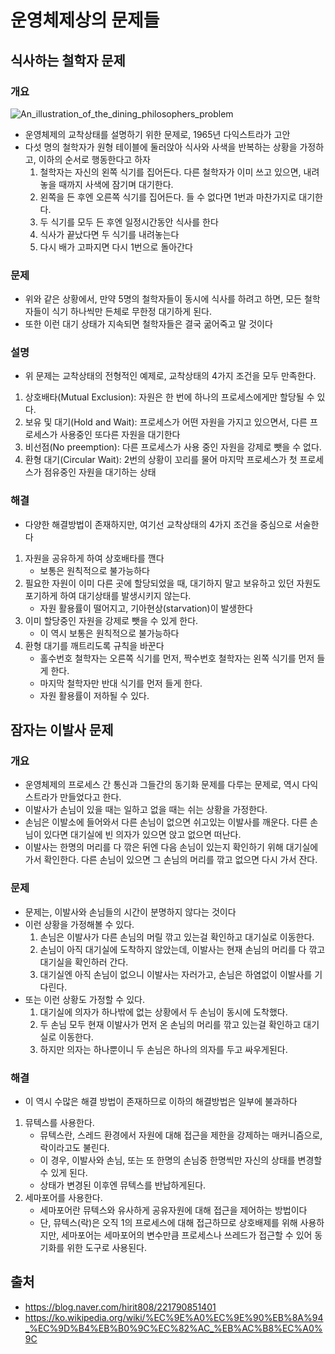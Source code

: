 # 운영체제상의 문제들
## 식사하는 철학자 문제
### 개요
![An_illustration_of_the_dining_philosophers_problem](https://user-images.githubusercontent.com/63623597/229533009-ccfb019b-3f1a-4264-93cf-ef7cb0d9264f.png)
- 운영체제의 교착상태를 설명하기 위한 문제로, 1965년 다익스트라가 고안
- 다섯 명의 철학자가 원형 테이블에 둘러앉아 식사와 사색을 반복하는 상황을 가정하고, 이하의 순서로 행동한다고 하자
  1. 철학자는 자신의 왼쪽 식기를 집어든다. 다른 철학자가 이미 쓰고 있으면, 내려놓을 때까지 사색에 잠기며 대기한다.
  2. 왼쪽을 든 후엔 오른쪽 식기를 집어든다. 들 수 없다면 1번과 마찬가지로 대기한다.
  3. 두 식기를 모두 든 후엔 일정시간동안 식사를 한다
  4. 식사가 끝났다면 두 식기를 내려놓는다
  5. 다시 배가 고파지면 다시 1번으로 돌아간다

### 문제
- 위와 같은 상황에서, 만약 5명의 철학자들이 동시에 식사를 하려고 하면, 모든 철학자들이 식기 하나씩만 든체로 무한정 대기하게 된다.
- 또한 이런 대기 상태가 지속되면 철학자들은 결국 굶어죽고 말 것이다

### 설명
- 위 문제는 교착상태의 전형적인 예제로, 교착상태의 4가지 조건을 모두 만족한다. 
1. 상호배타(Mutual Exclusion): 자원은 한 번에 하나의 프로세스에게만 할당될 수 있다.
2. 보유 및 대기(Hold and Wait): 프로세스가 어떤 자원을 가지고 있으면서, 다른 프로세스가 사용중인 또다른 자원을 대기한다
3. 비선점(No preemption): 다른 프로세스가 사용 중인 자원을 강제로 뺏을 수 없다.
4. 환형 대기(Circular Wait): 2번의 상황이 꼬리를 물어 마지막 프로세스가 첫 프로세스가 점유중인 자원을 대기하는 상태

### 해결
- 다양한 해결방법이 존재하지만, 여기선 교착상태의 4가지 조건을 중심으로 서술한다
1. 자원을 공유하게 하여 상호배타를 깬다
     - 보통은 원칙적으로 불가능하다
2. 필요한 자원이 이미 다른 곳에 할당되었을 때, 대기하지 말고 보유하고 있던 자원도 포기하게 하여 대기상태를 발생시키지 않는다.
     - 자원 활용률이 떨어지고, 기아현상(starvation)이 발생한다
3. 이미 할당중인 자원을 강제로 뺏을 수 있게 한다.
     - 이 역시 보통은 원칙적으로 불가능하다
4. 환형 대기를 깨트리도록 규칙을 바꾼다
     - 홀수번호 철학자는 오른쪽 식기를 먼저, 짝수번호 철학자는 왼쪽 식기를 먼저 들게 한다.
     - 마지막 철학자만 반대 식기를 먼저 들게 한다.
     - 자원 활용률이 저하될 수 있다.

## 잠자는 이발사 문제
### 개요
- 운영체제의 프로세스 간 통신과 그들간의 동기화 문제를 다루는 문제로, 역시 다익스트라가 만들었다고 한다.
- 이발사가 손님이 있을 때는 일하고 없을 때는 쉬는 상황을 가정한다.
- 손님은 이발소에 들어와서 다른 손님이 없으면 쉬고있는 이발사를 깨운다. 다른 손님이 있다면 대기실에 빈 의자가 있으면 앉고 없으면 떠난다.
- 이발사는 한명의 머리를 다 깎은 뒤엔 다음 손님이 있는지 확인하기 위해 대기실에 가서 확인한다. 다른 손님이 있으면 그 손님의 머리를 깎고 없으면 다시 가서 잔다.

### 문제
- 문제는, 이발사와 손님들의 시간이 분명하지 않다는 것이다
- 이런 상황을 가정해볼 수 있다.
  1. 손님은 이발사가 다른 손님의 머릴 깎고 있는걸 확인하고 대기실로 이동한다.
  2. 손님이 아직 대기실에 도착하지 않았는데, 이발사는 현재 손님의 머리를 다 깎고 대기실을 확인하러 간다.
  3. 대기실엔 아직 손님이 없으니 이발사는 자러가고, 손님은 하염없이 이발사를 기다린다.
- 또는 이런 상황도 가정할 수 있다.
  1. 대기실에 의자가 하나밖에 없는 상황에서 두 손님이 동시에 도착했다.
  2. 두 손님 모두 현재 이발사가 먼저 온 손님의 머리를 깎고 있는걸 확인하고 대기실로 이동한다.
  3. 하지만 의자는 하나뿐이니 두 손님은 하나의 의자를 두고 싸우게된다.

### 해결
- 이 역시 수많은 해결 방법이 존재하므로 이하의 해결방법은 일부에 불과하다
1. 뮤텍스를 사용한다.
     - 뮤텍스란, 스레드 환경에서 자원에 대해 접근을 제한을 강제하는 매커니즘으로, 락이라고도 불린다.
     - 이 경우, 이발사와 손님, 또는 또 한명의 손님중 한명씩만 자신의 상태를 변경할 수 있게 된다.
     - 상태가 변경된 이후엔 뮤텍스를 반납하게된다.
2. 세마포어를 사용한다.
     - 세마포어란 뮤텍스와 유사하게 공유자원에 대해 접근을 제어하는 방법이다
     - 단, 뮤텍스(락)은 오직 1의 프로세스에 대해 접근하므로 상호배제를 위해 사용하지만, 세마포어는 세마포어의 변수만큼 프로세스나 쓰레드가 접근할 수 있어 동기화를 위한 도구로 사용된다.

## 출처
- https://blog.naver.com/hirit808/221790851401
- https://ko.wikipedia.org/wiki/%EC%9E%A0%EC%9E%90%EB%8A%94_%EC%9D%B4%EB%B0%9C%EC%82%AC_%EB%AC%B8%EC%A0%9C